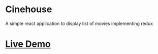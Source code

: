 # Cinehouse

A simple react application to display list of movies implementing redux

# [Live Demo](https://6221d8233b375b9f99119af1--vigilant-hugle-206f1f.netlify.app)
